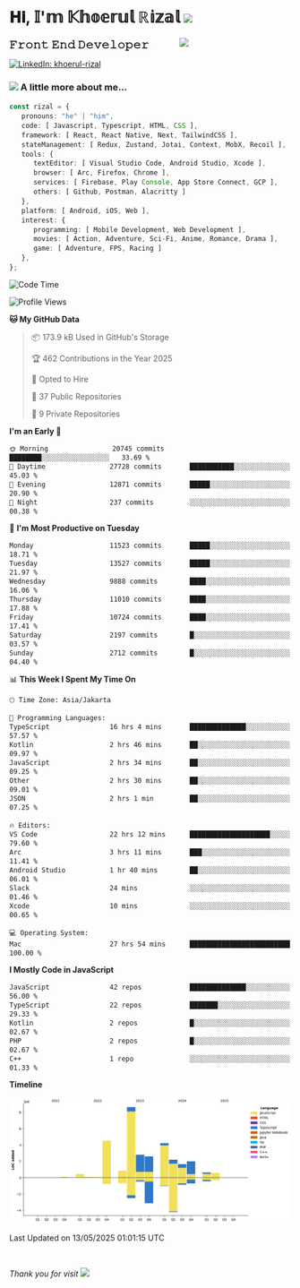 <h1> 𝐇𝐢, 𝕀'𝕞 𝕂𝕙𝕠𝕖𝕣𝕦𝕝 ℝ𝕚𝕫𝕒𝕝 <img src="https://media.giphy.com/media/mGcNjsfWAjY5AEZNw6/giphy.gif" width="50"></h1>
<img align='right' src="https://media.giphy.com/media/v1.Y2lkPTc5MGI3NjExOWI2ajR2NGJubzBsZHFuaHMwajRrcDNsNXJwOG8yb3F0NjhkNXF4OSZlcD12MV9pbnRlcm5hbF9naWZfYnlfaWQmY3Q9cw/fkZukR450RQ1qnGaq9/giphy.gif" width="200">
<strong style="font-size:20px;">𝙵𝚛𝚘𝚗𝚝 𝙴𝚗𝚍 𝙳𝚎𝚟𝚎𝚕𝚘𝚙𝚎𝚛</strong>
</p></em>

[![LinkedIn: khoerul-rizal](https://img.shields.io/badge/khoerul--rizal-blue?style=flat-square&logo=Linkedin&logoColor=white&link=https://www.linkedin.com/in/khoerul-rizal/)](https://www.linkedin.com/in/khoerul-rizal/)

### <img src="https://media.giphy.com/media/VgCDAzcKvsR6OM0uWg/giphy.gif" width="50"> A little more about me...

```typescript
const rizal = {
   pronouns: "he" | "him",
   code: [ Javascript, Typescript, HTML, CSS ],
   framework: [ React, React Native, Next, TailwindCSS ],
   stateManagement: [ Redux, Zustand, Jotai, Context, MobX, Recoil ],
   tools: {
      textEditor: [ Visual Studio Code, Android Studio, Xcode ],
      browser: [ Arc, Firefox, Chrome ],
      services: [ Firebase, Play Console, App Store Connect, GCP ],
      others: [ Github, Postman, Alacritty ]
   },
   platform: [ Android, iOS, Web ],
   interest: {
      programming: [ Mobile Development, Web Development ],
      movies: [ Action, Adventure, Sci-Fi, Anime, Romance, Drama ],
      game: [ Adventure, FPS, Racing ]
   },
};
```

<!--START_SECTION:waka-->
![Code Time](http://img.shields.io/badge/Code%20Time-2%2C778%20hrs%2020%20mins-blue)

![Profile Views](http://img.shields.io/badge/Profile%20Views-0-blue)

**🐱 My GitHub Data** 

> 📦 173.9 kB Used in GitHub's Storage 
 > 
> 🏆 462 Contributions in the Year 2025
 > 
> 💼 Opted to Hire
 > 
> 📜 37 Public Repositories 
 > 
> 🔑 9 Private Repositories 
 > 
**I'm an Early 🐤** 

```text
🌞 Morning                20745 commits       ████████░░░░░░░░░░░░░░░░░   33.69 % 
🌆 Daytime                27728 commits       ███████████░░░░░░░░░░░░░░   45.03 % 
🌃 Evening                12871 commits       █████░░░░░░░░░░░░░░░░░░░░   20.90 % 
🌙 Night                  237 commits         ░░░░░░░░░░░░░░░░░░░░░░░░░   00.38 % 
```
📅 **I'm Most Productive on Tuesday** 

```text
Monday                   11523 commits       █████░░░░░░░░░░░░░░░░░░░░   18.71 % 
Tuesday                  13527 commits       █████░░░░░░░░░░░░░░░░░░░░   21.97 % 
Wednesday                9888 commits        ████░░░░░░░░░░░░░░░░░░░░░   16.06 % 
Thursday                 11010 commits       ████░░░░░░░░░░░░░░░░░░░░░   17.88 % 
Friday                   10724 commits       ████░░░░░░░░░░░░░░░░░░░░░   17.41 % 
Saturday                 2197 commits        █░░░░░░░░░░░░░░░░░░░░░░░░   03.57 % 
Sunday                   2712 commits        █░░░░░░░░░░░░░░░░░░░░░░░░   04.40 % 
```


📊 **This Week I Spent My Time On** 

```text
🕑︎ Time Zone: Asia/Jakarta

💬 Programming Languages: 
TypeScript               16 hrs 4 mins       ██████████████░░░░░░░░░░░   57.57 % 
Kotlin                   2 hrs 46 mins       ██░░░░░░░░░░░░░░░░░░░░░░░   09.97 % 
JavaScript               2 hrs 34 mins       ██░░░░░░░░░░░░░░░░░░░░░░░   09.25 % 
Other                    2 hrs 30 mins       ██░░░░░░░░░░░░░░░░░░░░░░░   09.01 % 
JSON                     2 hrs 1 min         ██░░░░░░░░░░░░░░░░░░░░░░░   07.25 % 

🔥 Editors: 
VS Code                  22 hrs 12 mins      ████████████████████░░░░░   79.60 % 
Arc                      3 hrs 11 mins       ███░░░░░░░░░░░░░░░░░░░░░░   11.41 % 
Android Studio           1 hr 40 mins        ██░░░░░░░░░░░░░░░░░░░░░░░   06.01 % 
Slack                    24 mins             ░░░░░░░░░░░░░░░░░░░░░░░░░   01.46 % 
Xcode                    10 mins             ░░░░░░░░░░░░░░░░░░░░░░░░░   00.65 % 

💻 Operating System: 
Mac                      27 hrs 54 mins      █████████████████████████   100.00 % 
```

**I Mostly Code in JavaScript** 

```text
JavaScript               42 repos            ██████████████░░░░░░░░░░░   56.00 % 
TypeScript               22 repos            ███████░░░░░░░░░░░░░░░░░░   29.33 % 
Kotlin                   2 repos             █░░░░░░░░░░░░░░░░░░░░░░░░   02.67 % 
PHP                      2 repos             █░░░░░░░░░░░░░░░░░░░░░░░░   02.67 % 
C++                      1 repo              ░░░░░░░░░░░░░░░░░░░░░░░░░   01.33 % 
```



**Timeline**

![Lines of Code chart](https://raw.githubusercontent.com/khoerulrizal/khoerulrizal/main/assets/bar_graph.png)


 Last Updated on 13/05/2025 01:01:15 UTC
<!--END_SECTION:waka-->
</details>
<br/>

<em>Thank you for visit</em> <img src="https://media.giphy.com/media/v1.Y2lkPTc5MGI3NjExcHdvNm1qZWtjaGw0ZjdwM3Z3NnY2dHlueTVuODBta2FiY20wM2YybSZlcD12MV9pbnRlcm5hbF9naWZfYnlfaWQmY3Q9cw/tV25tpdKqdFa9x81k2/giphy.gif" width="40">
